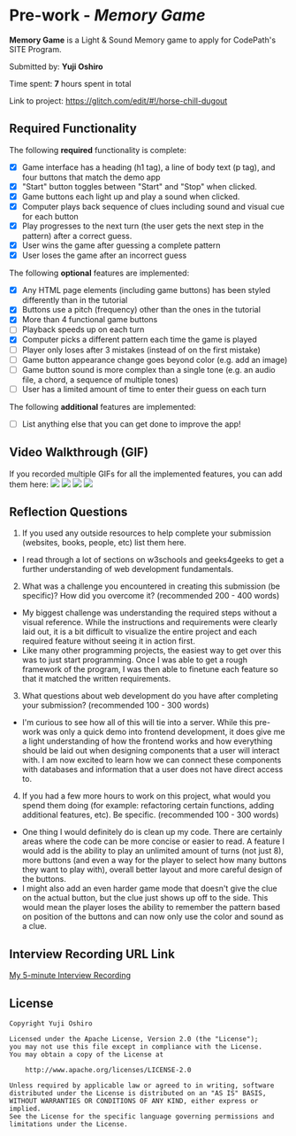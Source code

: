 # Pre-work - _Memory Game_

**Memory Game** is a Light & Sound Memory game to apply for CodePath's SITE Program.

Submitted by: **Yuji Oshiro**

Time spent: **7** hours spent in total

Link to project: https://glitch.com/edit/#!/horse-chill-dugout

## Required Functionality

The following **required** functionality is complete:

- [x] Game interface has a heading (h1 tag), a line of body text (p tag), and four buttons that match the demo app
- [x] "Start" button toggles between "Start" and "Stop" when clicked.
- [x] Game buttons each light up and play a sound when clicked.
- [x] Computer plays back sequence of clues including sound and visual cue for each button
- [x] Play progresses to the next turn (the user gets the next step in the pattern) after a correct guess.
- [x] User wins the game after guessing a complete pattern
- [x] User loses the game after an incorrect guess

The following **optional** features are implemented:

- [x] Any HTML page elements (including game buttons) has been styled differently than in the tutorial
- [x] Buttons use a pitch (frequency) other than the ones in the tutorial
- [x] More than 4 functional game buttons
- [ ] Playback speeds up on each turn
- [x] Computer picks a different pattern each time the game is played
- [ ] Player only loses after 3 mistakes (instead of on the first mistake)
- [ ] Game button appearance change goes beyond color (e.g. add an image)
- [ ] Game button sound is more complex than a single tone (e.g. an audio file, a chord, a sequence of multiple tones)
- [ ] User has a limited amount of time to enter their guess on each turn

The following **additional** features are implemented:

- [ ] List anything else that you can get done to improve the app!

## Video Walkthrough (GIF)

If you recorded multiple GIFs for all the implemented features, you can add them here:
![](gif1-link-here)
![](gif2-link-here)
![](gif3-link-here)
![](gif4-link-here)

## Reflection Questions

1. If you used any outside resources to help complete your submission (websites, books, people, etc) list them here.

- I read through a lot of sections on w3schools and geeks4geeks to get a further understanding of web development fundamentals.

2. What was a challenge you encountered in creating this submission (be specific)? How did you overcome it? (recommended 200 - 400 words)

- My biggest challenge was understanding the required steps without a visual reference. While the instructions and requirements were clearly laid out, it is a bit difficult to visualize the entire project and each required feature without seeing it in action first.
- Like many other programming projects, the easiest way to get over this was to just start programming. Once I was able to get a rough framework of the program, I was then able to finetune each feature so that it matched the written requirements.

3. What questions about web development do you have after completing your submission? (recommended 100 - 300 words)

- I'm curious to see how all of this will tie into a server. While this pre-work was only a quick demo into frontend development, it does give me a light understanding of how the frontend works and how everything should be laid out when designing components that a user will interact with. I am now excited to learn how we can connect these components with databases and information that a user does not have direct access to.

4. If you had a few more hours to work on this project, what would you spend them doing (for example: refactoring certain functions, adding additional features, etc). Be specific. (recommended 100 - 300 words)

- One thing I would definitely do is clean up my code. There are certainly areas where the code can be more concise or easier to read. A feature I would add is the ability to play an unlimited amount of turns (not just 8), more buttons (and even a way for the player to select how many buttons they want to play with), overall better layout and more careful design of the buttons.
- I might also add an even harder game mode that doesn't give the clue on the actual button, but the clue just shows up off to the side. This would mean the player loses the ability to remember the pattern based on position of the buttons and can now only use the color and sound as a clue.

## Interview Recording URL Link

[My 5-minute Interview Recording](https://youtu.be/_mbHu9cN-l0)

## License

    Copyright Yuji Oshiro

    Licensed under the Apache License, Version 2.0 (the "License");
    you may not use this file except in compliance with the License.
    You may obtain a copy of the License at

        http://www.apache.org/licenses/LICENSE-2.0

    Unless required by applicable law or agreed to in writing, software
    distributed under the License is distributed on an "AS IS" BASIS,
    WITHOUT WARRANTIES OR CONDITIONS OF ANY KIND, either express or implied.
    See the License for the specific language governing permissions and
    limitations under the License.
